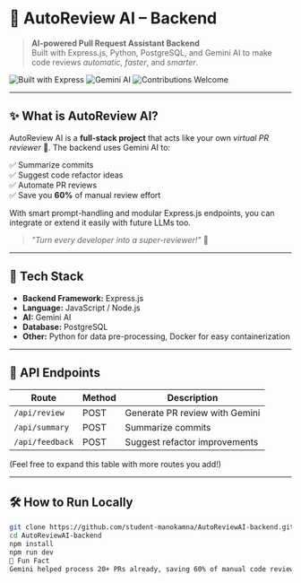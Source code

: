 # 🤖 AutoReview AI – Backend

> **AI-powered Pull Request Assistant Backend**  
> Built with Express.js, Python, PostgreSQL, and Gemini AI to make code reviews *automatic*, *faster*, and *smarter*.  

![Built with Express](https://img.shields.io/badge/Express.js-Backend-green?style=flat-square)
![Gemini AI](https://img.shields.io/badge/Gemini-AI-blueviolet?style=flat-square)
![Contributions Welcome](https://img.shields.io/badge/contributions-welcome-brightgreen?style=flat-square)

---

## ✨ What is AutoReview AI?

AutoReview AI is a **full-stack project** that acts like your own *virtual PR reviewer* 🤝. The backend uses Gemini AI to:  

✅ Summarize commits  
✅ Suggest code refactor ideas  
✅ Automate PR reviews  
✅ Save you **60%** of manual review effort  

With smart prompt-handling and modular Express.js endpoints, you can integrate or extend it easily with future LLMs too.  

> _"Turn every developer into a super-reviewer!"_ 🚀

---

## 🧩 Tech Stack

- **Backend Framework:** Express.js  
- **Language:** JavaScript / Node.js  
- **AI:** Gemini AI  
- **Database:** PostgreSQL  
- **Other:** Python for data pre-processing, Docker for easy containerization

---

## 🔌 API Endpoints

| Route | Method | Description |
|-------|--------|-------------|
| `/api/review` | POST | Generate PR review with Gemini |
| `/api/summary` | POST | Summarize commits |
| `/api/feedback` | POST | Suggest refactor improvements |

(Feel free to expand this table with more routes you add!)

---

## 🛠️ How to Run Locally

```bash
git clone https://github.com/student-manokamna/AutoReviewAI-backend.git
cd AutoReviewAI-backend
npm install
npm run dev
🌟 Fun Fact
Gemini helped process 20+ PRs already, saving 60% of manual code review time. That’s enough time to grab coffee ☕ and fix another bug! 😉
